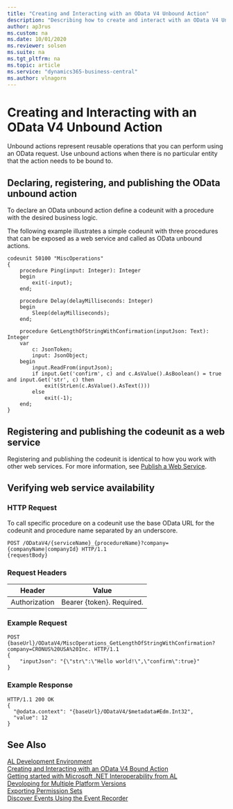 ```yaml
---
title: "Creating and Interacting with an OData V4 Unbound Action"
description: "Describing how to create and interact with an OData V4 Unbound Action in AL."
author: ap3rus
ms.custom: na
ms.date: 10/01/2020
ms.reviewer: solsen
ms.suite: na
ms.tgt_pltfrm: na
ms.topic: article
ms.service: "dynamics365-business-central"
ms.author: vlnagorn
---
```


# Creating and Interacting with an OData V4 Unbound Action

Unbound actions represent reusable operations that you can perform using an OData request. Use unbound actions when there is no particular entity that the action needs to be bound to.

## Declaring, registering, and publishing the OData unbound action

To declare an OData unbound action define a codeunit with a procedure with the desired business logic.

The following example illustrates a simple codeunit with three procedures that can be exposed as a web service and called as OData unbound actions.

```
codeunit 50100 "MiscOperations"
{
    procedure Ping(input: Integer): Integer
    begin
        exit(-input);
    end;
 
    procedure Delay(delayMilliseconds: Integer)
    begin
        Sleep(delayMilliseconds);
    end;
 
    procedure GetLengthOfStringWithConfirmation(inputJson: Text): Integer
    var
        c: JsonToken;
        input: JsonObject;
    begin
        input.ReadFrom(inputJson);
        if input.Get('confirm', c) and c.AsValue().AsBoolean() = true and input.Get('str', c) then
            exit(StrLen(c.AsValue().AsText()))
        else
            exit(-1);
    end;
}
```

## Registering and publishing the codeunit as a web service

Registering and publishing the codeunit is identical to how you work with other web services. For more information, see [Publish a Web Service](/dynamics365/business-central/across-how-publish-web-service).

## Verifying web service availability

### HTTP Request

To call specific procedure on a codeunit use the base OData URL for the codeunit and procedure name separated by an underscore.

```
POST /ODataV4/{serviceName}_{procedureName}?company={companyName|companyId} HTTP/1.1
{requestBody}
```

### Request Headers

|Header|Value|
|---|---|
|Authorization|Bearer {token}. Required.|

### Example Request

```
POST {baseUrl}/ODataV4/MiscOperations_GetLengthOfStringWithConfirmation?company=CRONUS%20USA%20Inc. HTTP/1.1
{
    "inputJson": "{\"str\":\"Hello world!\",\"confirm\":true}"
}
```

### Example Response

```
HTTP/1.1 200 OK
{
  "@odata.context": "{baseUrl}/ODataV4/$metadata#Edm.Int32",
  "value": 12
}
```

## See Also
[AL Development Environment](devenv-reference-overview.md)  
[Creating and Interacting with an OData V4 Bound Action](devenv-creating-and-interacting-with-odatav4-bound-action.md)  
[Getting started with Microsoft .NET Interoperability from AL](devenv-get-started-call-dotnet-from-al.md)  
[Devoloping for Multiple Platform Versions](devenv-developing-for-multiple-platform-versions.md)  
[Exporting Permission Sets](devenv-export-permission-sets.md)  
[Discover Events Using the Event Recorder](devenv-events-discoverability.md)  

